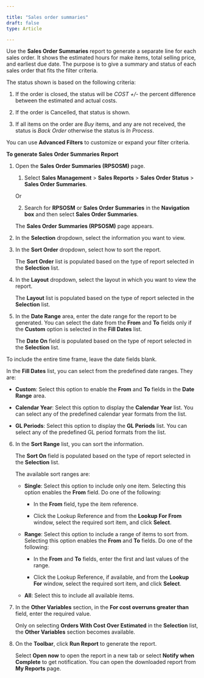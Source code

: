 ```yaml
---

title: "Sales order summaries"
draft: false
type: Article

---
```


Use the **Sales Order Summaries** report to generate a separate line for each sales order. It shows the estimated hours for make items, total selling price, and earliest due date. The purpose is to give a summary and status of each sales order that fits the filter criteria.

The status shown is based on the following criteria:

1.  If the order is closed, the status will be *COST +/-* the percent difference between the estimated and actual costs.

2.  If the order is Cancelled, that status is shown.

3.  If all items on the order are *Buy* items, and any are not received, the status is *Back Order* otherwise the status is *In Process*.

 You can use **Advanced Filters** to customize or expand your filter criteria.

**To generate Sales Order Summaries Report**

1.  Open the **Sales Order Summaries (RPSOSM)** page.

    1. Select **Sales Management** > **Sales Reports** > **Sales Order Status** > **Sales Order Summaries**.

    Or

    2. Search for **RPSOSM** or **Sales Order Summaries** in the **Navigation box** and then select **Sales Order Summaries**.

    The **Sales Order Summaries (RPSOSM)** page appears.

2.  In the **Selection** dropdown, select the information you want to view.

3.  In the **Sort Order** dropdown, select how to sort the report.

    The **Sort Order** list is populated based on the type of report selected in the **Selection** list.

4.  In the **Layout** dropdown, select the layout in which you want to view the report.

    The **Layout** list is populated based on the type of report selected in the **Selection** list.

5.  In the **Date Range** area, enter the date range for the report to be generated. You can select the date from the **From** and **To** fields only if the **Custom** option is selected in the **Fill Dates** list.

    The **Date On** field is populated based on the type of report selected in the **Selection** list.

To include the entire time frame, leave the date fields blank.

In the **Fill Dates** list, you can select from the predefined date ranges. They are:

- **Custom**: Select this option to enable the **From** and **To** fields in the **Date Range** area.

- **Calendar Year**: Select this option to display the **Calendar Year** list. You can select any of the predefined calendar year formats from the list.

- **GL Periods**: Select this option to display the **GL Periods** list. You can select any of the predefined GL period formats from the list.

6.  In the **Sort Range** list, you can sort the information.

    The **Sort On** field is populated based on the type of report selected in the **Selection** list.

    The available sort ranges are:

    - **Single**: Select this option to include only one item. Selecting this option enables the **From** field. Do one of the following:

        - In the **From** field, type the item reference.

        - Click the Lookup Reference and from the **Lookup For From** window, select the required sort item, and click **Select**.

    - **Range**: Select this option to include a range of items to sort from. Selecting this option enables the **From** and **To** fields. Do one of the following:

        - In the **From** and **To** fields, enter the first and last values of the range.

        - Click the Lookup Reference, if available, and from the **Lookup For** window, select the required sort item, and click **Select**.

    - **All**: Select this to include all available items.

7.  In the **Other Variables** section, in the **For cost overruns greater than** field, enter the required value.

    Only on selecting **Orders With Cost Over Estimated** in the **Selection** list, the **Other Variables** section becomes available.

2.  On the **Toolbar**, click **Run Report** to generate the report.

    Select **Open now** to open the report in a new tab or select **Notify when Complete** to get notification. You can open the downloaded report from **My Reports** page.